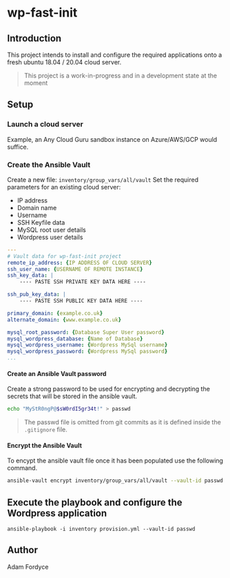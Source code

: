 # wp-fast-init

## Introduction

This project intends to install and configure the required applications onto a fresh ubuntu 18.04 / 20.04 cloud server.

> This project is a work-in-progress and in a development state at the moment
## Setup

### Launch a cloud server

Example, an Any Cloud Guru sandbox instance on Azure/AWS/GCP would suffice.

### Create the Ansible Vault

Create a new file: `inventory/group_vars/all/vault`
Set the required parameters for an existing cloud server:
 - IP address
 - Domain name
 - Username
 - SSH Keyfile data
 - MySQL root user details
 - Wordpress user details

```yaml
---
# Vault data for wp-fast-init project
remote_ip_address: {IP ADDRESS OF CLOUD SERVER}
ssh_user_name: {USERNAME OF REMOTE INSTANCE}
ssh_key_data: |
    ---- PASTE SSH PRIVATE KEY DATA HERE ----

ssh_pub_key_data: |
    ---- PASTE SSH PUBLIC KEY DATA HERE ----

primary_domain: {example.co.uk}
alternate_domain: {www.example.co.uk}

mysql_root_password: {Database Super User password}
mysql_wordpress_database: {Name of Database}
mysql_wordpress_username: {Wordpress MySql username}
mysql_wordpress_password: {Wordpress MySql password}
...
```

#### Create an Ansible Vault password

Create a strong password to be used for encrypting and decrypting the secrets that will be stored in the ansible vault.

```bash
echo "MyStR0ngP@$sW0rdI5gr34t!" > passwd
```

> The passwd file is omitted from git commits as it is defined inside the `.gitignore` file.

#### Encrypt the Ansible Vault

To encypt the ansible vault file once it has been populated use the following command.

```bash
ansible-vault encrypt inventory/group_vars/all/vault --vault-id passwd
```

## Execute the playbook and configure the Wordpress application

```
ansible-playbook -i inventory provision.yml --vault-id passwd
```

## Author

Adam Fordyce
